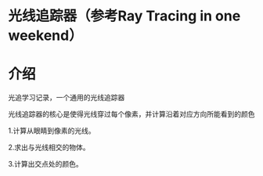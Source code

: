 # 光线追踪器（参考Ray Tracing in one weekend）

# 介绍

光追学习记录，一个通用的光线追踪器

光线追踪器的核心是使得光线穿过每个像素，并计算沿着对应方向所能看到的颜色 

1.计算从眼睛到像素的光线。

2.求出与光线相交的物体。

3.计算出交点处的颜色。 


